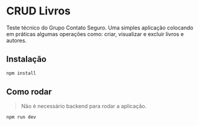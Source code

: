 # CRUD Livros

Teste técnico do Grupo Contato Seguro. Uma simples aplicação colocando em práticas algumas operações como: criar, visualizar e excluir livros e autores.

## Instalação

```js
npm install
```

## Como rodar 

> Não é necessário backend para rodar a aplicação.

```js
npm run dev
```
